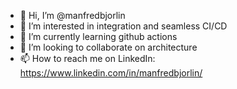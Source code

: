 - 👋 Hi, I’m @manfredbjorlin
- 👀 I’m interested in integration and seamless CI/CD
- 🌱 I’m currently learning github actions
- 💞️ I’m looking to collaborate on architecture
- 📫 How to reach me on LinkedIn: https://www.linkedin.com/in/manfredbjorlin/

